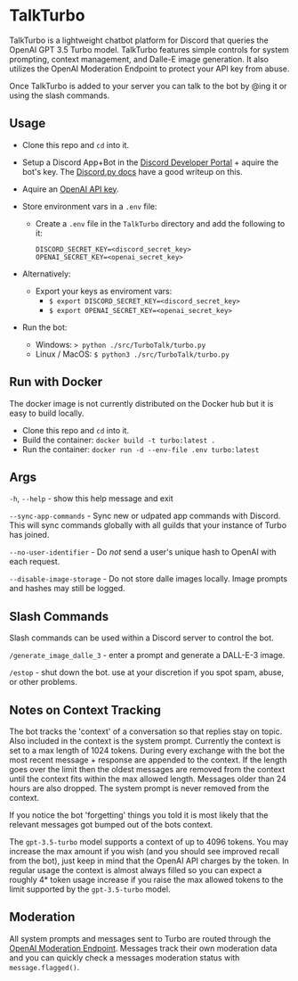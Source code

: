 # TalkTurbo

TalkTurbo is a lightweight chatbot platform for Discord that queries the OpenAI GPT 3.5 Turbo model.  TalkTurbo features simple controls for system prompting, context management, and Dalle-E image generation.  It also utilizes the OpenAI Moderation Endpoint to protect your API key from abuse.   

Once TalkTurbo is added to your server you can talk to the bot by @ing it or using the slash commands.

## Usage
- Clone this repo and `cd` into it.
- Setup a Discord App+Bot in the [Discord Developer Portal](https://discord.com/developers/docs/intro) + aquire the bot's key.  The [Discord.py docs](https://discordpy.readthedocs.io/en/stable/discord.html) have a good writeup on this.  
- Aquire an [OpenAI API key](https://platform.openai.com/account/api-keys). 
- Store environment vars in a `.env` file:
  - Create a `.env` file in the `TalkTurbo` directory and add the following to it:
    ```
    DISCORD_SECRET_KEY=<discord_secret_key>
    OPENAI_SECRET_KEY=<openai_secret_key>
    ```  
- Alternatively:
    - Export your keys as enviroment vars:
        - `$ export DISCORD_SECRET_KEY=<discord_secret_key>`
        - `$ export OPENAI_SECRET_KEY=<openai_secret_key>`

- Run the bot:
    - Windows: `> python ./src/TurboTalk/turbo.py`
    - Linux / MacOS: `$ python3 ./src/TurboTalk/turbo.py`

## Run with Docker
The docker image is not currently distributed on the Docker hub but it is easy to build locally.
- Clone this repo and `cd` into it. 
- Build the container: `docker build -t turbo:latest .`
- Run the container: `docker run -d --env-file .env turbo:latest`


## Args

`-h`, `--help` - show this help message and exit
  
`--sync-app-commands` - Sync new or udpated app commands with Discord.  This will sync commands globally with all guilds that your instance of Turbo has joined. 

`--no-user-identifier` - Do *not* send a user's unique hash to OpenAI with each request. 

`--disable-image-storage` - Do not store dalle images locally.  Image prompts and hashes may still be logged. 

## Slash Commands
Slash commands can be used within a Discord server to control the bot.

`/generate_image_dalle_3` - enter a prompt and generate a DALL-E-3 image.

`/estop` - shut down the bot. use at your discretion if you spot spam, abuse, or other problems. 

## Notes on Context Tracking
The bot tracks the 'context' of a conversation so that replies stay on topic.  Also included in the context is the system prompt.  Currently the context is set to a max length of 1024 tokens.  During every exchange with the bot the most recent message + response are appended to the context.  If the length goes over the limit then the oldest messages are removed from the context until the context fits within the max allowed length.  Messages older than 24 hours are also dropped. The system prompt is never removed from the context. 

If you notice the bot 'forgetting' things you told it is most likely that the relevant messages got bumped out of the bots context.  

The `gpt-3.5-turbo` model supports a context of up to 4096 tokens.  You may increase the max amount if you wish (and you should see improved recall from the bot), just keep in mind that the OpenAI API charges by the token.  In regular usage the context is almost always filled so you can expect a roughly 4* token usage increase if you raise the max allowed tokens to the limit supported by the `gpt-3.5-turbo` model. 

## Moderation

All system prompts and messages sent to Turbo are routed through the [OpenAI Moderation Endpoint](https://platform.openai.com/docs/guides/moderation). Messages track their own moderation data and you can quickly check a messages moderation status with `message.flagged()`.
